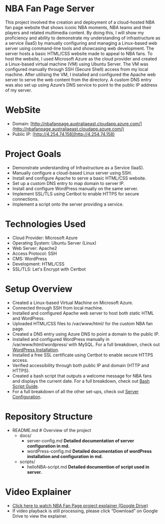 # NBA Fan Page Server

This project involved the creation and deployment of a cloud-hosted NBA fan page website that shows iconic NBA moments, NBA teams and their players and related multimedia content. By doing this, I will show my proficiency and ability to demonstrate my understanding of infrastructure as a service (IaaS) by manually configuring and managing a Linux-based web server using command-line tools and showcasing web development. 
The server hosts a basic HTML/CSS website made to appeal to NBA fans. To host the website, I used Microsoft Azure as the cloud provider and created a Linux-based virtual machine (VM) using Ubuntu Server. The VM was configured manually through SSH (Secure Shell) access from my local machine. After utilising the VM, I installed and configured the Apache web server to serve the web content from the directory.
A custom DNS entry was also set up using Azure’s DNS service to point to the public IP address of my server. 

# WebSite
- Domain: [http://nbafanpage.australiaeast.cloudapp.azure.com/](http://nbafanpage.australiaeast.cloudapp.azure.com/)
- Public IP: [http://4.254.74.158](http://4.254.74.158)

# Project Goals
- Demonstrate understanding of Infrastructure as a Service (IaaS).
- Manually configure a cloud-based Linux server using SSH.
- Install and configure Apache to serve a basic HTML/CSS website.
- Set up a custom DNS entry to map domain to server IP.
- Install and configure WordPress manually on the same server.
- Implement SSL/TLS using Certbot to enable HTTPS for secure connections.
- Implement a script onto the server providing a service.

# Technologies Used
- Cloud Provider: Microsoft Azure
- Operating System: Ubuntu Server (Linux)
- Web Server: Apache2
- Access Protocol: SSH
- CMS: WordPress
- Development: HTML/CSS
- SSL/TLS: Let's Encrypt with Certbot

# Setup Overview
- Created a Linux-based Virtual Machine on Microsoft Azure.
- Connected through SSH from local machine.
- Installed and configured Apache web server to host both static HTML and WordPress.
- Uploaded HTML/CSS files to /var/www/html/ for the custom NBA fan page.
- Created a DNS entry using Azure DNS to point a domain to the public IP.
- Installed and configured WordPress manually in /var/www/html/wordpress/ with MySQL. For a full breakdown, check out [WordPress Installation](docs/wordPress-config.md).
- Installed a free SSL certificate using Certbot to enable secure HTTPS access.
- Verified accessibility through both public IP and domain (HTTP and HTTPS).
- Created a bash script that outputs a welcome message for NBA fans and displays the current date. For a full breakdown, check out [Bash Script Guide](script/helloNBA-script.md). 
- For a full breakdown of all the other set-ups, check out [Server Configuration](docs/server-config.md).

# Repository Structure 
- README.md                # Overview of the project
    - docs/
        - server-config.md         **Detailed documentation of server configuration in md.**
        - wordPress-config.md     **Detailed documentation of wordPress installation and configuration in md.**
    - scripts/
        - helloNBA-script.md        **Detailed documention of script used in server.**
                   

# Video Explainer
-  [Click here to watch NBA Fan Page project explainer (Google Drive)](https://drive.google.com/file/d/1ILHjUcZj1FYhvrEtbCJGVpBKgamWnAWT/view?usp=sharing)
-  If video playback is still processing, please click “Download” on Google Drive to view the explainer.



